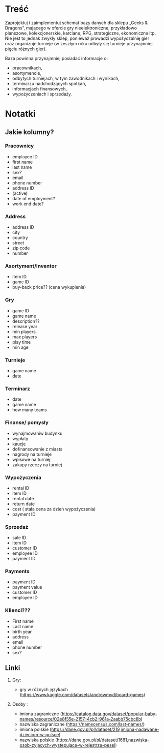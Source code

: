 # Treść
Zaprojektuj i zaimplementuj schemat bazy danych dla sklepu „Geeks & Dragons”, mającego w ofercie gry nieelektroniczne, przykładowo planszowe, kolekcjonerskie, karciane, RPG, strategiczne, ekonomiczne itp. Nie jest to jednak zwykły sklep, ponieważ prowadzi wypożyczalnię gier oraz organizuje turnieje (w zeszłym roku odbyły się turnieje przynajmniej pięciu różnych gier).

Baza powinna przynajmniej posiadać informacje o:
- pracownikach,
- asortymencie,
- odbytych turniejach, w tym zawodnikach i wynikach,
- terminarzu nadchodzących spotkań,
- informacjach finansowych,
- wypożyczeniach i sprzedaży.

# Notatki

## Jakie kolumny?

### Pracownicy
- employee ID
- first name
- last name
- sex?
- email
- phone number
- address ID
- (active)
- date of employment?
- work end date?

### Address 
- address ID
- city
- country
- street
- zip code
- number

### Asortyment/Inventor
- item ID
- game ID
- buy-back price?? (cena wykupienia)

### Gry
- game ID
- game name
- description??
- release year
- min players
- max players
- play time
- min age

### Turnieje
- game name
- date

### Terminarz
- date
- game name
- how many teams

### Finanse/ pomysły
- wynajmowaniw budynku 
- wypłaty
- kaucje
- dofinansowanie z miasta
- nagrody na turnieje
- wpisowe na turniej
- zakupy rzeczy na turniej


### Wypożyczenia 
- rental ID
- item ID
- rental date
- return date
- cost ( stała cena za dzień wypożyczenia)
- payment ID

### Sprzedaż
- sale ID
- item ID
- customer ID
- employee ID
- payment ID

### Payments
- payment ID
- payment value
- customer ID
- employee ID

### Klienci???
- First name
- Last name
- birth year 
- address
- email
- phone number
- sex?



## Linki

1. Gry:
    - gry w różnych językach (https://www.kaggle.com/datasets/andrewmvd/board-games)

2. Osoby :
    - imiona zagraniczne (https://catalog.data.gov/dataset/popular-baby-names/resource/02e8f55e-2157-4cb2-961a-2aabb75cbc8b)
    - nazwiska zagraniczne (https://namecensus.com/last-names/)
    - imiona polskie (https://dane.gov.pl/pl/dataset/219,imiona-nadawane-dzieciom-w-polsce)
    - nazwiska polskie (https://dane.gov.pl/pl/dataset/1681,nazwiska-osob-zyjacych-wystepujace-w-rejestrze-pesel)
